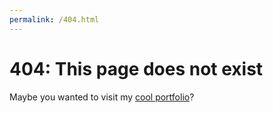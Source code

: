 ```yaml
---
permalink: /404.html
---
```

# 404: This page does not exist

Maybe you wanted to visit my [cool portfolio](/index.md)?
